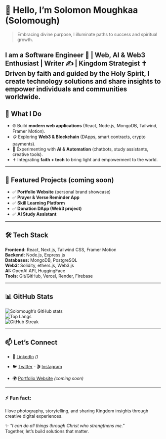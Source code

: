# 👋 Hello, I’m Solomon Moughkaa (Solomough)

> Embracing divine purpose, I illuminate paths to success and spiritual growth.  

I am a **Software Engineer 🚀 | Web, AI & Web3 Enthusiast | Writer ✍️ | Kingdom Strategist ✝️**  
Driven by faith and guided by the Holy Spirit, I create technology solutions and share insights to empower individuals and communities worldwide.
---

## 🚀 What I Do  
- 🌐 Build **modern web applications** (React, Node.js, MongoDB, Tailwind, Framer Motion).  
- 🪙 Exploring **Web3 & Blockchain** (DApps, smart contracts, crypto payments).  
- 🤖 Experimenting with **AI & Automation** (chatbots, study assistants, creative tools).  
- ✝️ Integrating **faith + tech** to bring light and empowerment to the world.  

---

## 📂 Featured Projects (coming soon)  
- ✅ **Portfolio Website** (personal brand showcase)  
- ✅ **Prayer & Verse Reminder App**  
- ✅ **Skill Learning Platform**  
- ✅ **Donation DApp (Web3 project)**  
- ✅ **AI Study Assistant**  

---

## 🛠 Tech Stack  
**Frontend:** React, Next.js, Tailwind CSS, Framer Motion  
**Backend:** Node.js, Express.js  
**Databases:** MongoDB, PostgreSQL  
**Web3:** Solidity, ethers.js, Web3.js  
**AI:** OpenAI API, HuggingFace  
**Tools:** Git/GitHub, Vercel, Render, Firebase  

---

## 📊 GitHub Stats
![Solomough’s GitHub stats](https://github-readme-stats.vercel.app/api?username=Solomough&show_icons=true&theme=radical)  
![Top Langs](https://github-readme-stats.vercel.app/api/top-langs/?username=Solomough&layout=compact&theme=radical)  
![GitHub Streak](https://github-readme-streak-stats.herokuapp.com/?user=Solomough&theme=radical)  

---

## 📫 Let’s Connect  
- 💼 [LinkedIn](#) *()*  
- 🐦 [Twitter](https://x.com/moughkaa46415?s=09)  - 🎬 [Instagram](https://www.instagram.com/solomough3?igsh=cGJ1d3JtYzh5M3Ay)  

- 🌍 [Portfolio Website](#) *(coming soon)*  

---

### ⚡ Fun fact:
I love photography, storytelling, and sharing Kingdom insights through creative digital experiences.

✨ *“I can do all things through Christ who strengthens me.”*  
Together, let’s build solutions that matter.
